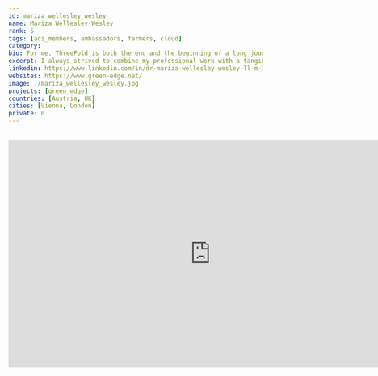 ```yaml
---
id: mariza_wellesley_wesley
name: Mariza Wellesley-Wesley
rank: 5
tags: [aci_members, ambassadors, farmers, cloud]
category:
bio: For me, ThreeFold is both the end and the beginning of a long journey. From advocating human rights of political prisoners in East Berlin - to my mission at an international development bank of transforming society with small and big projects - to running an educational social enterprise/charity for disadvantaged children and their parents, I always strived to combine my professional work with a tangible, positive societal impact. And all the pieces of the puzzle fell harmoniously together when my journey finally led me to ThreeFold. A common, unique opportunity to transform our communities and our digital life for the better – with equality, freedom, privacy and sustainability as our core inspiration. The beginning of a new journey for each and every one of us…
excerpt: I always strived to combine my professional work with a tangible, positive societal impact.
linkedin: https://www.linkedin.com/in/dr-mariza-wellesley-wesley-ll-m-105aa5a7/
websites: https://www.green-edge.net/
image: ./mariza_wellesley_wesley.jpg
projects: [green_edge]
countries: [Austria, UK]
cities: [Vienna, London]
private: 0
---
```


<BR>

<iframe src="https://player.vimeo.com/video/413196271" width="800" height="450" frameborder="0" allow="autoplay; fullscreen" allowfullscreen></iframe>

<BR>
